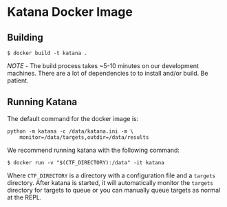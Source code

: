 # Katana Docker Image

## Building

```
$ docker build -t katana .
```

*NOTE* - The build process takes ~5-10 minutes on our development machines.
There are a lot of dependencies to to install and/or build. Be patient.

## Running Katana

The default command for the docker image is:

```
python -m katana -c /data/katana.ini -m \
	monitor=/data/targets,outdir=/data/results
```

We recommend running katana with the following command:

```shell
$ docker run -v "$(CTF_DIRECTORY):/data" -it katana
```

Where `CTF_DIRECTORY` is a directory with a configuration file and a `targets`
directory. After katana is started, it will automatically monitor the `targets`
directory for targets to queue or you can manually queue targets as normal at
the REPL. 
